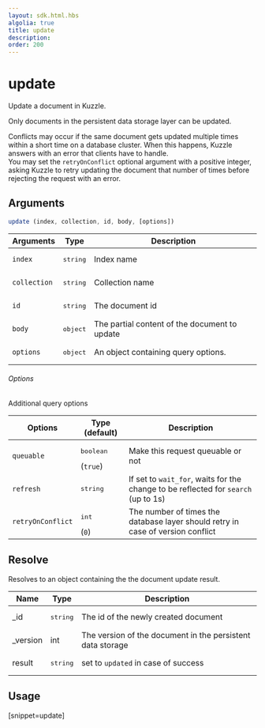 ```yaml
---
layout: sdk.html.hbs
algolia: true
title: update
description:
order: 200
---
```


# update

Update a document in Kuzzle.

Only documents in the persistent data storage layer can be updated.

Conflicts may occur if the same document gets updated multiple times within a short time on a database cluster. When this happens, Kuzzle answers with an error that clients have to handle.  
You may set the `retryOnConflict` optional argument with a positive integer, asking Kuzzle to retry updating the document that number of times before rejecting the request with an error.

## Arguments

```javascript
update (index, collection, id, body, [options])
```

| Arguments | Type | Description |
| --- | --- | --- |
| `index` | <pre>string</pre> | Index name |
| `collection` | <pre>string</pre> | Collection name |
| `id` | <pre>string</pre> | The document id |
| `body` | <pre>object</pre> | The partial content of the document to update |
| `options` | <pre>object</pre> | An object containing query options. |

###### Options

Additional query options

| Options | Type (default) | Description |
| --- | --- | --- |
| `queuable` | <pre>boolean</pre> (`true`) | Make this request queuable or not |
| `refresh` | <pre>string</pre> | If set to `wait_for`, waits for the change to be reflected for `search` (up to 1s) |
| `retryOnConflict` | <pre>int</pre> (`0`) | The number of times the database layer should retry in case of version conflict |

## Resolve

Resolves to an object containing the the document update result.

| Name | Type | Description
| --- | --- | ---
| _id | <pre>string</pre> | The id of the newly created document
| _version | int | The version of the document in the persistent data storage
| result | <pre>string</pre> | set to `updated` in case of success

## Usage

[snippet=update]
